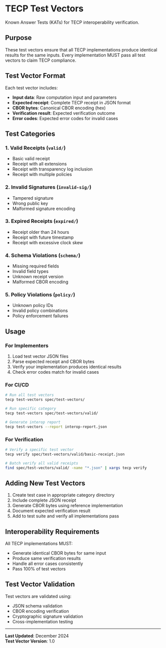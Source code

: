 # TECP Test Vectors

Known Answer Tests (KATs) for TECP interoperability verification.

## Purpose

These test vectors ensure that all TECP implementations produce identical results for the same inputs. Every implementation MUST pass all test vectors to claim TECP compliance.

## Test Vector Format

Each test vector includes:
- **Input data**: Raw computation input and parameters
- **Expected receipt**: Complete TECP receipt in JSON format
- **CBOR bytes**: Canonical CBOR encoding (hex)
- **Verification result**: Expected verification outcome
- **Error codes**: Expected error codes for invalid cases

## Test Categories

### 1. Valid Receipts (`valid/`)
- Basic valid receipt
- Receipt with all extensions
- Receipt with transparency log inclusion
- Receipt with multiple policies

### 2. Invalid Signatures (`invalid-sig/`)
- Tampered signature
- Wrong public key
- Malformed signature encoding

### 3. Expired Receipts (`expired/`)
- Receipt older than 24 hours
- Receipt with future timestamp
- Receipt with excessive clock skew

### 4. Schema Violations (`schema/`)
- Missing required fields
- Invalid field types
- Unknown receipt version
- Malformed CBOR encoding

### 5. Policy Violations (`policy/`)
- Unknown policy IDs
- Invalid policy combinations
- Policy enforcement failures

## Usage

### For Implementers

1. Load test vector JSON files
2. Parse expected receipt and CBOR bytes
3. Verify your implementation produces identical results
4. Check error codes match for invalid cases

### For CI/CD

```bash
# Run all test vectors
tecp test-vectors spec/test-vectors/

# Run specific category
tecp test-vectors spec/test-vectors/valid/

# Generate interop report
tecp test-vectors --report interop-report.json
```

### For Verification

```bash
# Verify a specific test vector
tecp verify spec/test-vectors/valid/basic-receipt.json

# Batch verify all valid receipts
find spec/test-vectors/valid/ -name "*.json" | xargs tecp verify
```

## Adding New Test Vectors

1. Create test case in appropriate category directory
2. Include complete JSON receipt
3. Generate CBOR bytes using reference implementation
4. Document expected verification result
5. Add to test suite and verify all implementations pass

## Interoperability Requirements

All TECP implementations MUST:
- Generate identical CBOR bytes for same input
- Produce same verification results
- Handle all error cases consistently
- Pass 100% of test vectors

## Test Vector Validation

Test vectors are validated using:
- JSON schema validation
- CBOR encoding verification
- Cryptographic signature validation
- Cross-implementation testing

---

**Last Updated**: December 2024  
**Test Vector Version**: 1.0
